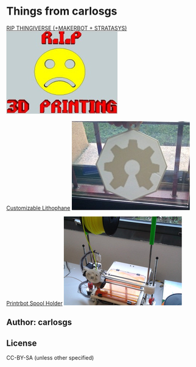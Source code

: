 Things from carlosgs
===============

[RIP THINGIVERSE (+MAKERBOT + STRATASYS)](RIP-THINGIVERSE-(+MAKERBOT-+-STRATASYS) "Title")
![Image](RIP-THINGIVERSE-(+MAKERBOT-+-STRATASYS)/img/RIP3DPrinting_display_large_preview_card.jpg "Title")

[Customizable Lithophane](Customizable-Lithophane "Title")
![Image](Customizable-Lithophane/img/2013-05-02_19.14.38_preview_card.jpg "Title")

[Printrbot Spool Holder](Printrbot-Spool-Holder "Title")
![Image](Printrbot-Spool-Holder/img/20130213_134317_preview_card.jpg "Title")


Author: carlosgs
--------


License
--------
CC-BY-SA (unless other specified)

